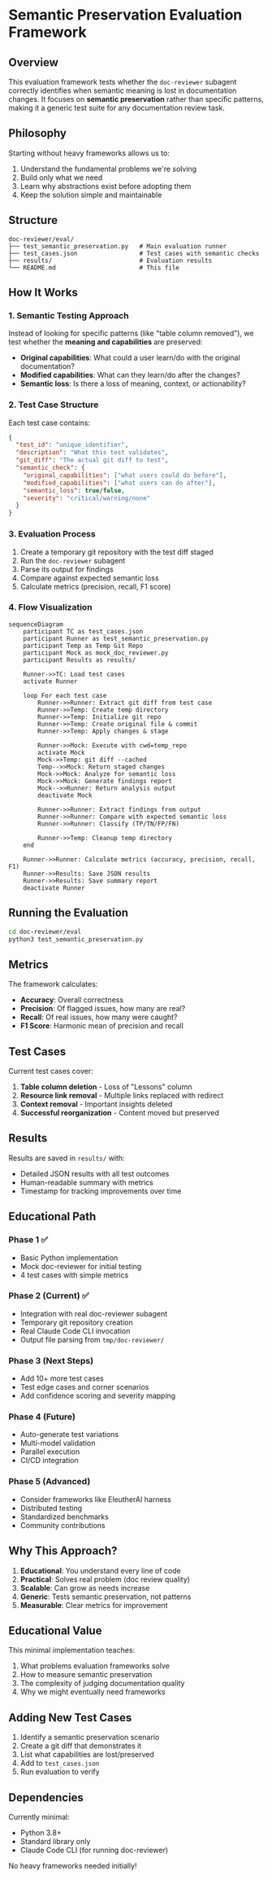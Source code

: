# Semantic Preservation Evaluation Framework

## Overview

This evaluation framework tests whether the `doc-reviewer` subagent correctly identifies when semantic meaning is lost in documentation changes. It focuses on **semantic preservation** rather than specific patterns, making it a generic test suite for any documentation review task.

## Philosophy

Starting without heavy frameworks allows us to:
1. Understand the fundamental problems we're solving
2. Build only what we need
3. Learn why abstractions exist before adopting them
4. Keep the solution simple and maintainable

## Structure

```
doc-reviewer/eval/
├── test_semantic_preservation.py   # Main evaluation runner
├── test_cases.json                 # Test cases with semantic checks
├── results/                        # Evaluation results
└── README.md                       # This file
```

## How It Works

### 1. Semantic Testing Approach

Instead of looking for specific patterns (like "table column removed"), we test whether the **meaning and capabilities** are preserved:

- **Original capabilities**: What could a user learn/do with the original documentation?
- **Modified capabilities**: What can they learn/do after the changes?
- **Semantic loss**: Is there a loss of meaning, context, or actionability?

### 2. Test Case Structure

Each test case contains:
```json
{
  "test_id": "unique_identifier",
  "description": "What this test validates",
  "git_diff": "The actual git diff to test",
  "semantic_check": {
    "original_capabilities": ["what users could do before"],
    "modified_capabilities": ["what users can do after"],
    "semantic_loss": true/false,
    "severity": "critical/warning/none"
  }
}
```

### 3. Evaluation Process

1. Create a temporary git repository with the test diff staged
2. Run the `doc-reviewer` subagent
3. Parse its output for findings
4. Compare against expected semantic loss
5. Calculate metrics (precision, recall, F1 score)

### 4. Flow Visualization

```mermaid
sequenceDiagram
    participant TC as test_cases.json
    participant Runner as test_semantic_preservation.py
    participant Temp as Temp Git Repo
    participant Mock as mock_doc_reviewer.py
    participant Results as results/

    Runner->>TC: Load test cases
    activate Runner
    
    loop For each test case
        Runner->>Runner: Extract git diff from test case
        Runner->>Temp: Create temp directory
        Runner->>Temp: Initialize git repo
        Runner->>Temp: Create original file & commit
        Runner->>Temp: Apply changes & stage
        
        Runner->>Mock: Execute with cwd=temp_repo
        activate Mock
        Mock->>Temp: git diff --cached
        Temp-->>Mock: Return staged changes
        Mock->>Mock: Analyze for semantic loss
        Mock->>Mock: Generate findings report
        Mock-->>Runner: Return analysis output
        deactivate Mock
        
        Runner->>Runner: Extract findings from output
        Runner->>Runner: Compare with expected semantic loss
        Runner->>Runner: Classify (TP/TN/FP/FN)
        
        Runner->>Temp: Cleanup temp directory
    end
    
    Runner->>Runner: Calculate metrics (accuracy, precision, recall, F1)
    Runner->>Results: Save JSON results
    Runner->>Results: Save summary report
    deactivate Runner
```

## Running the Evaluation

```bash
cd doc-reviewer/eval
python3 test_semantic_preservation.py
```

## Metrics

The framework calculates:
- **Accuracy**: Overall correctness
- **Precision**: Of flagged issues, how many are real?
- **Recall**: Of real issues, how many were caught?
- **F1 Score**: Harmonic mean of precision and recall

## Test Cases

Current test cases cover:
1. **Table column deletion** - Loss of "Lessons" column
2. **Resource link removal** - Multiple links replaced with redirect
3. **Context removal** - Important insights deleted
4. **Successful reorganization** - Content moved but preserved

## Results

Results are saved in `results/` with:
- Detailed JSON results with all test outcomes
- Human-readable summary with metrics
- Timestamp for tracking improvements over time

## Educational Path

### Phase 1 ✅
- Basic Python implementation
- Mock doc-reviewer for initial testing
- 4 test cases with simple metrics

### Phase 2 (Current) ✅
- Integration with real doc-reviewer subagent
- Temporary git repository creation
- Real Claude Code CLI invocation
- Output file parsing from `tmp/doc-reviewer/`

### Phase 3 (Next Steps)
- Add 10+ more test cases
- Test edge cases and corner scenarios
- Add confidence scoring and severity mapping

### Phase 4 (Future)
- Auto-generate test variations
- Multi-model validation
- Parallel execution
- CI/CD integration

### Phase 5 (Advanced)
- Consider frameworks like EleutherAI harness
- Distributed testing
- Standardized benchmarks
- Community contributions

## Why This Approach?

1. **Educational**: You understand every line of code
2. **Practical**: Solves real problem (doc review quality)
3. **Scalable**: Can grow as needs increase
4. **Generic**: Tests semantic preservation, not patterns
5. **Measurable**: Clear metrics for improvement

## Educational Value

This minimal implementation teaches:
1. What problems evaluation frameworks solve
2. How to measure semantic preservation
3. The complexity of judging documentation quality
4. Why we might eventually need frameworks

## Adding New Test Cases

1. Identify a semantic preservation scenario
2. Create a git diff that demonstrates it
3. List what capabilities are lost/preserved
4. Add to `test_cases.json`
5. Run evaluation to verify

## Dependencies

Currently minimal:
- Python 3.8+
- Standard library only
- Claude Code CLI (for running doc-reviewer)

No heavy frameworks needed initially!